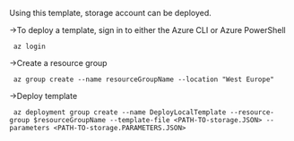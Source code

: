 Using this template, storage account can be deployed.

->To deploy a template, sign in to either the Azure CLI or Azure PowerShell

     az login
     
->Create a resource group

     az group create --name resourceGroupName --location "West Europe"
     
->Deploy template

     az deployment group create --name DeployLocalTemplate --resource-group $resourceGroupName --template-file <PATH-TO-storage.JSON> --parameters <PATH-TO-storage.PARAMETERS.JSON> 
